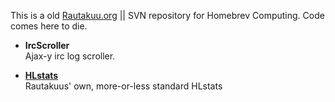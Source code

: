 This is a old [Rautakuu.org](http://rautakuu.org) || SVN repository for Homebrev Computing. Code comes here to die.

  * **IrcScroller** <br> Ajax-y irc log scroller.<br>
<ul><li><b><a href='HLstats.md'>HLstats</a></b> <br> Rautakuus' own, more-or-less standard HLstats